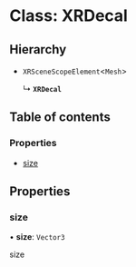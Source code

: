 # Class: XRDecal

## Hierarchy

- `XRSceneScopeElement`\<`Mesh`\>

  ↳ **`XRDecal`**

## Table of contents

### Properties

- [size](XRDecal.md#size)

## Properties

### size

• **size**: `Vector3`

size
